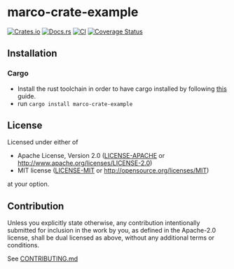 # marco-crate-example

[![Crates.io](https://img.shields.io/crates/v/marco-crate-example.svg)](https://crates.io/crates/marco-crate-example)
[![Docs.rs](https://docs.rs/marco-crate-example/badge.svg)](https://docs.rs/marco-crate-example)
[![CI](https://github.com/MarcoIeni/marco-crate-example/workflows/CI/badge.svg)](https://github.com/MarcoIeni/marco-crate-example/actions)
[![Coverage Status](https://coveralls.io/repos/github/MarcoIeni/marco-crate-example/badge.svg?branch=main)](https://coveralls.io/github/MarcoIeni/marco-crate-example?branch=main)

## Installation

### Cargo

* Install the rust toolchain in order to have cargo installed by following
  [this](https://www.rust-lang.org/tools/install) guide.
* run `cargo install marco-crate-example`

## License

Licensed under either of

 * Apache License, Version 2.0
   ([LICENSE-APACHE](LICENSE-APACHE) or http://www.apache.org/licenses/LICENSE-2.0)
 * MIT license
   ([LICENSE-MIT](LICENSE-MIT) or http://opensource.org/licenses/MIT)

at your option.

## Contribution

Unless you explicitly state otherwise, any contribution intentionally submitted
for inclusion in the work by you, as defined in the Apache-2.0 license, shall be
dual licensed as above, without any additional terms or conditions.

See [CONTRIBUTING.md](CONTRIBUTING.md)
